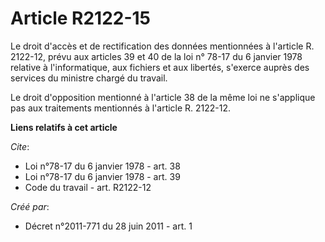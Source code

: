 # Article R2122-15

Le droit d'accès et de rectification des données mentionnées à l'article R. 2122-12, prévu aux articles 39 et 40 de la loi n°
78-17 du 6 janvier 1978 relative à l'informatique, aux fichiers et aux libertés, s'exerce auprès des services du ministre
chargé du travail. 

Le droit d'opposition mentionné à l'article 38 de la même loi ne s'applique pas aux traitements mentionnés à l'article R.
2122-12.

**Liens relatifs à cet article**

_Cite_:

  - Loi n°78-17 du 6 janvier 1978 - art. 38
  - Loi n°78-17 du 6 janvier 1978 - art. 39
  - Code du travail - art. R2122-12

_Créé par_:

  - Décret n°2011-771 du 28 juin 2011 - art. 1
